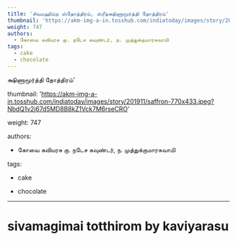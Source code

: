 ```yaml
---
title: 'சிவமஹிம்ந ஸ்தோத்திரம், ஸ்ரீதக்ஷிணாமூர்த்தி தோத்திரம்'
thumbnail: 'https://akm-img-a-in.tosshub.com/indiatoday/images/story/201911/saffron-770x433.jpeg?NbdQ1v2j67d5MD8B8kZ1Vck7M6rseCRO'
weight: 747
authors:
  - கோவை கவியரசு கு. நடேச கவுண்டர், ந. முத்துக்குமாரசுவாமி
tags:
  - cake
  - chocolate
---
```

க்ஷிணாமூர்த்தி தோத்திரம்'  

thumbnail: 'https://akm-img-a-in.tosshub.com/indiatoday/images/story/201911/saffron-770x433.jpeg?NbdQ1v2j67d5MD8B8kZ1Vck7M6rseCRO'  

weight: 747  

authors:  

  - கோவை கவியரசு கு. நடேச கவுண்டர், ந. முத்துக்குமாரசுவாமி  

tags:  

  - cake  

  - chocolate  

---  

  

# sivamagimai totthirom by kaviyarasu